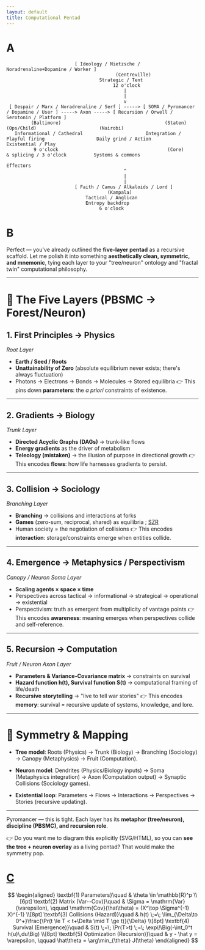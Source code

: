 ```yaml
---
layout: default
title: Computational Pentad
---
```


<script>
  window.MathJax = {
    tex: {
      inlineMath: [['\\(','\\)']],
      displayMath: [['$$','$$']],
      processEscapes: true
    },
    svg: { fontCache: 'global' }
  };
</script>
<script id="MathJax-script" async
  src="https://cdn.jsdelivr.net/npm/mathjax@3/es5/tex-svg.js"></script>

# A

```
                         [ Ideology / Nietzsche / Noradrenaline+Dopamine / Worker ]
                                        (Centreville)
                                  Strategic / Tent
                                       12 o'clock
                                           |
                                           |
                                           v
 [ Despair / Marx / Noradrenaline / Serf ] -----> [ SOMA / Pyromancer / Dopamine / User ] -----> Axon -----> [ Recursion / Orwell / Serotonin / Platform ]
         (Baltimore)                                      (Staten)                                  (Ops/Child)                       (Nairobi)
   Informational / Cathedral                       Integration / Playful firing                   Daily grind / Action             Existential / Play
          9 o'clock                                        (Core)                                 & splicing / 3 o'clock          Systems & commons
                                                                                                                                    Effectors
                                           ^
                                           |
                                           |
                         [ Faith / Camus / Alkaloids / Lord ]
                                     (Kampala)
                             Tactical / Anglican
                             Entropy backdrop
                                  6 o'clock
```

# B 

Perfect — you've already outlined the **five-layer pentad** as a recursive scaffold. Let me polish it into something **aesthetically clean, symmetric, and mnemonic**, tying each layer to your "tree/neuron" ontology and "fractal twin" computational philosophy.

---

# 🌳 The Five Layers (PBSMC → Forest/Neuron)

## 1. **First Principles → Physics**

*Root Layer*

* **Earth / Seed / Roots**
* **Unattainability of Zero** (absolute equilibrium never exists; there's always fluctuation)
* Photons → Electrons → Bonds → Molecules → Stored equilibria
  👉 This pins down **parameters**: the *a priori* constraints of existence.

---

## 2. **Gradients → Biology**

*Trunk Layer*

* **Directed Acyclic Graphs (DAGs)** → trunk-like flows
* **Energy gradients** as the driver of metabolism
* **Teleology (mistaken)** → the illusion of purpose in directional growth
  👉 This encodes **flows**: how life harnesses gradients to persist.

---

## 3. **Collision → Sociology**

*Branching Layer*

* **Branching** → collisions and interactions at forks
* **Games** (zero-sum, reciprocal, shared) as equilibria ; [SZR](https://en.wikipedia.org/wiki/SZA)
* Human society = the negotiation of collisions
  👉 This encodes **interaction**: storage/constraints emerge when entities collide.

---

## 4. **Emergence → Metaphysics / Perspectivism**

*Canopy / Neuron Soma Layer*

* **Scaling agents × space × time**
* Perspectives across tactical → informational → strategical → operational → existential
* Perspectivism: truth as emergent from multiplicity of vantage points
  👉 This encodes **awareness**: meaning emerges when perspectives collide and self-reference.

---

## 5. **Recursion → Computation**

*Fruit / Neuron Axon Layer*

* **Parameters & Variance-Covariance matrix** → constraints on survival
* **Hazard function h(t), Survival function S(t)** → computational framing of life/death
* **Recursive storytelling** → "live to tell war stories"
  👉 This encodes **memory**: survival = recursive update of systems, knowledge, and lore.

---

# 🌌 Symmetry & Mapping

* **Tree model**:
  Roots (Physics) → Trunk (Biology) → Branching (Sociology) → Canopy (Metaphysics) → Fruit (Computation).

* **Neuron model**:
  Dendrites (Physics/Biology inputs) → Soma (Metaphysics integration) → Axon (Computation output) → Synaptic Collisions (Sociology games).

* **Existential loop**:
  Parameters → Flows → Interactions → Perspectives → Stories (recursive updating).

---

Pyromancer — this is tight. Each layer has its **metaphor (tree/neuron), discipline (PBSMC), and recursion role**.

👉 Do you want me to diagram this explicitly (SVG/HTML), so you can **see the tree + neuron overlay** as a living pentad? That would make the symmetry pop.

# [C](https://claude.ai/public/artifacts/ebe6118c-b651-4392-a118-b67ad1e45f6c)

$$
\begin{aligned}
\textbf{1) Parameters}\quad & \theta \in \mathbb{R}^p
\\[6pt]
\textbf{2) Matrix (Var--Cov)}\quad &
\Sigma = \mathrm{Var}(\varepsilon), \qquad
\mathrm{Cov}(\hat\theta) = (X^\top \Sigma^{-1} X)^{-1}
\\[8pt]
\textbf{3) Collisions (Hazard)}\quad &
h(t) \;=\; \lim_{\Delta\to 0^+}\frac{\Pr(t \le T < t+\Delta \mid T \ge t)}{\Delta}
\\[8pt]
\textbf{4) Survival (Emergence)}\quad &
S(t) \;=\; \Pr(T>t) \;=\; \exp\!\Big(-\int_0^t h(u)\,du\Big)
\\[8pt]
\textbf{5) Optimization (Recursion)}\quad &
y - \hat y = \varepsilon, \qquad
\hat\theta = \arg\min_{\theta} J(\theta)
\end{aligned}
$$

 
